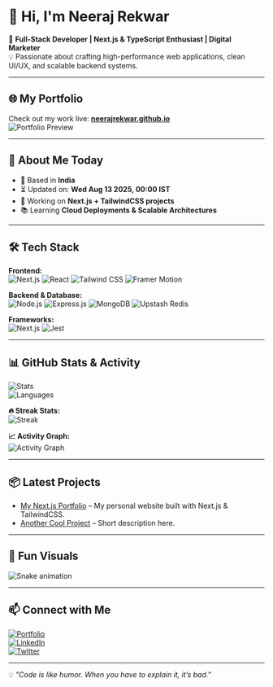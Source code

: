 # 👋 Hi, I'm Neeraj Rekwar

🚀 **Full-Stack Developer | Next.js & TypeScript Enthusiast | Digital Marketer**  
💡 Passionate about crafting high-performance web applications, clean UI/UX, and scalable backend systems.

---

## 🌐 My Portfolio
Check out my work live: **[neerajrekwar.github.io](https://neerajrekwar.github.io)**  
![Portfolio Preview](https://raw.githubusercontent.com/neerajrekwar/neerajrekwar/main/portfolio-preview.png)

---

## 📅 About Me Today
- 📍 Based in **India**
- ⏳ Updated on: **<!--TIME-->Wed Aug 13 2025, 00:00 IST<!--END_TIME-->**
- 🔭 Working on **Next.js + TailwindCSS projects**
- 📚 Learning **Cloud Deployments & Scalable Architectures**

---

## 🛠 Tech Stack

**Frontend:**  
![Next.js](https://img.shields.io/badge/Next.js-000000?logo=next.js&logoColor=white)
![React](https://img.shields.io/badge/React-20232A?logo=react&logoColor=61DAFB)
![Tailwind CSS](https://img.shields.io/badge/Tailwind_CSS-38B2AC?logo=tailwind-css&logoColor=white)
![Framer Motion](https://img.shields.io/badge/Framer_Motion-black?logo=framer&logoColor=blue)

**Backend & Database:**  
![Node.js](https://img.shields.io/badge/Node.js-339933?logo=node.js&logoColor=white)
![Express.js](https://img.shields.io/badge/Express.js-404D59?logo=express)
![MongoDB](https://img.shields.io/badge/MongoDB-4EA94B?logo=mongodb&logoColor=white)
![Upstash Redis](https://img.shields.io/badge/Upstash_Redis-FF4438?logo=redis&logoColor=white)

**Frameworks:**  
![Next.js](https://img.shields.io/badge/Next.js-000000?logo=next.js&logoColor=white)
![Jest](https://img.shields.io/badge/Jest-C21325?logo=jest&logoColor=white)

---

## 📊 GitHub Stats & Activity

![Stats](https://github-readme-stats.vercel.app/api?username=neerajrekwar&show_icons=true&theme=radical)  
![Languages](https://github-readme-stats.vercel.app/api/top-langs/?username=neerajrekwar&layout=compact&theme=radical)  

**🔥 Streak Stats:**  
![Streak](https://streak-stats.demolab.com?user=neerajrekwar&theme=radical&hide_border=true)

**📈 Activity Graph:**  
![Activity Graph](https://github-readme-activity-graph.vercel.app/graph?username=neerajrekwar&theme=react-dark&hide_border=true)

---

## 📦 Latest Projects
<!--PROJECTS_START-->
- [My Next.js Portfolio](https://github.com/neerajrekwar/portfolio) – My personal website built with Next.js & TailwindCSS.
- [Another Cool Project](https://github.com/neerajrekwar/project2) – Short description here.
<!--PROJECTS_END-->

---

## 🐍 Fun Visuals
![Snake animation](https://github.com/neerajrekwar/neerajrekwar/blob/output/github-contribution-grid-snake.svg)

---

## 📫 Connect with Me

[![Portfolio](https://img.shields.io/badge/Portfolio-000?style=for-the-badge&logo=vercel&logoColor=white)](https://neerajrekwar.github.io)  
[![LinkedIn](https://img.shields.io/badge/LinkedIn-blue?style=for-the-badge&logo=linkedin)](https://linkedin.com/in/neerajrekwar)  
[![Twitter](https://img.shields.io/badge/Twitter-black?style=for-the-badge&logo=twitter)](https://twitter.com/yourusername)

---

💡 *"Code is like humor. When you have to explain it, it’s bad."*
